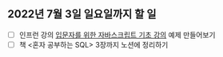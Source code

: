## 2022년 7월 3일 일요일까지 할 일
- [ ] 인프런 강의 [입문자를 위한 자바스크립트 기초 강의](https://www.inflearn.com/course/%EC%9E%85%EB%AC%B8%EC%9E%90-%EC%9E%90%EB%B0%94%EC%8A%A4%ED%81%AC%EB%A6%BD%ED%8A%B8-%EA%B8%B0%EC%B4%88%EA%B0%95%EC%9D%98) 예제 만들어보기
- [ ] 책 <혼자 공부하는 SQL> 3장까지 노션에 정리하기
